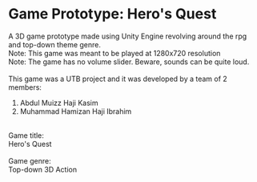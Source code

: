 # Game Prototype: Hero's Quest
A 3D game prototype made using Unity Engine revolving around the rpg and top-down theme genre.<br/>
Note: This game was meant to be played at 1280x720 resolution<br/>
Note: The game has no volume slider. Beware, sounds can be quite loud.<br/>
<br/>
This game was a UTB project and it was developed by a team of 2 members:<br/>
1. Abdul Muizz Haji Kasim<br/>
2. Muhammad Hamizan Haji Ibrahim<br/>
<br/>
Game title:<br/>
Hero's Quest<br/>
<br/>
Game genre:<br/>
Top-down 3D Action<br/>




